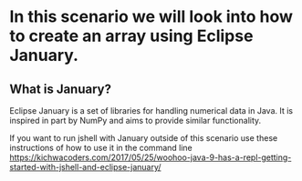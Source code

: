 # In this scenario we will look into how to create an array using Eclipse January.

## What is January?

Eclipse January is a set of libraries for handling numerical data in Java. It is inspired in part by NumPy and aims to provide similar functionality. 

If you want to run jshell with January outside of this scenario use these instructions of how to use it in the command line https://kichwacoders.com/2017/05/25/woohoo-java-9-has-a-repl-getting-started-with-jshell-and-eclipse-january/
